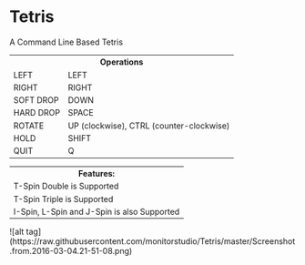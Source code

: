 # Tetris

A Command Line Based Tetris

<table>
<tr>
	<th colspan=2>Operations</th>
</tr>
<tr>
	<td>LEFT</td><td>LEFT</td>
</tr>
<tr>
	<td>RIGHT</td><td>RIGHT</td>
</tr>
<tr>
	<td>SOFT DROP</td><td>DOWN</td>
</tr>
<tr>
	<td>HARD DROP</td><td>SPACE</td>
</tr>
<tr>
	<td>ROTATE</td><td>UP (clockwise), CTRL (counter-clockwise)</td>
</tr>
<tr>
	<td>HOLD</td><td>SHIFT</td>
</tr>
<tr>
	<td>QUIT</td><td>Q</td>
</tr>
</table>
<table>
<tr>
	<th>Features:</th>
</tr>
<tr>
	<td>T-Spin Double is Supported</td>
</tr>
<tr>
	<td>T-Spin Triple is Supported</td?
</tr>
<tr>
	<td>I-Spin, L-Spin and J-Spin is also Supported
</tr>
</table>
![alt tag](https://raw.githubusercontent.com/monitorstudio/Tetris/master/Screenshot.from.2016-03-04.21-51-08.png)
